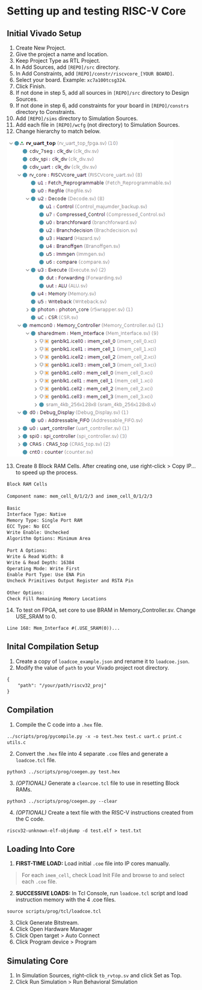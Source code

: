 # Setting up and testing RISC-V Core
## Initial Vivado Setup
1. Create New Project.
3. Give the project a name and location.
4. Keep Project Type as RTL Project.
5. In Add Sources, add `[REPO]/src` directory.
6. In Add Constraints, add `[REPO]/constr/riscvcore_[YOUR BOARD]`.
7. Select your board. Example: `xc7a100tcsg324`.
8. Click Finish.
9. If not done in step 5, add all sources in `[REPO]/src` directory to Design Sources.
10. If not done in step 6, add constraints for your board in `[REPO]/constrs` directory to Constraints.
11. Add `[REPO]/sims` directory to Simulation Sources.
12. Add each file in `[REPO]/wcfg` (not directory) to Simulation Sources.
13. Change hierarchy to match below.

![Hierarchy](Hierarchy.png)

13. Create 8 Block RAM Cells. After creating one, use right-click > Copy IP... to speed up the process.
```
Block RAM Cells

Component name: mem_cell_0/1/2/3 and imem_cell_0/1/2/3

Basic
Interface Type: Native
Memory Type: Single Port RAM
ECC Type: No ECC
Write Enable: Unchecked
Algorithm Options: Minimum Area

Port A Options:
Write & Read Width: 8
Write & Read Depth: 16384
Operating Mode: Write First
Enable Port Type: Use ENA Pin
Uncheck Primitives Output Register and RSTA Pin

Other Options:
Check Fill Remaining Memory Locations
```
14. To test on FPGA, set core to use BRAM in Memory_Controller.sv. Change USE_SRAM to 0.
```
Line 168: Mem_Interface #(.USE_SRAM(0))...
```

## Inital Compilation Setup
1. Create a copy of `loadcoe_example.json` and rename it to `loadcoe.json`.
2. Modify the value of `path` to your Vivado project root directory.
```
{
    "path": "/your/path/riscv32_proj"
}
```

## Compilation
1. Compile the C code into a `.hex` file.
```
../scripts/prog/pycompile.py -x -o test.hex test.c uart.c print.c utils.c
```
2. Convert the `.hex` file into 4 separate `.coe` files and generate a `loadcoe.tcl` file.
```
python3 ../scripts/prog/coegen.py test.hex
```
3. *(OPTIONAL)* Generate a `clearcoe.tcl` file to use in resetting Block RAMs.
```
python3 ../scripts/prog/coegen.py --clear
```
4. *(OPTIONAL)* Create a text file with the RISC-V instructions created from the C code.
```
riscv32-unknown-elf-objdump -d test.elf > test.txt
```

## Loading Into Core
1. **FIRST-TIME LOAD:** Load initial `.coe` file into IP cores manually.

> For each `imem_cell`, check Load Init File and browse to and select
> each `.coe` file.

2. **SUCCESSIVE LOADS:** In Tcl Console, run `loadcoe.tcl` script and load instruction memory with the 4 .coe files.
```
source scripts/prog/tcl/loadcoe.tcl
```
3. Click Generate Bitstream.
4. Click Open Hardware Manager
5. Click Open target > Auto Connect
6. Click Program device > Program

## Simulating Core
1. In Simulation Sources, right-click `tb_rvtop.sv` and click Set as Top.
2. Click Run Simulation > Run Behavioral Simulation
